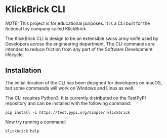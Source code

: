 # KlickBrick CLI
*NOTE:* This project is for educational purposes. It is a CLI built for the fictional toy company called KlickBrick  

The KlickBrick CLI is design to be an extensible swiss army knife used by Developers across the engineering
 department. The CLI commands are intended to reduce friction from any part of the Software Development
  lifecycle. 

## Installation 
The initial iteration of the CLI has been designed for developers on macOS, but some commands will work on Windows
 and Linux as well. 

The CLI requires Python3. It is currently distributed on the TestPyPI repository and can be installed with the
 following command: 
 ```
pip install -i https://test.pypi.org/simple/ klickbrick
 ```

Now try running a command:
```
klickbrick help
```

